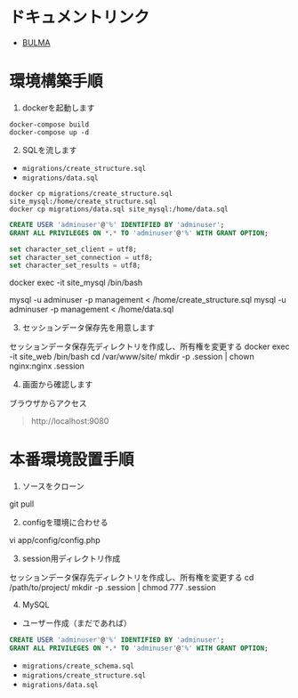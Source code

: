 # ドキュメントリンク

- [BULMA](https://bulma.io/documentation)

# 環境構築手順

1. dockerを起動します

```shell
docker-compose build
docker-compose up -d
```

2. SQLを流します

- `migrations/create_structure.sql`
- `migrations/data.sql`

```shell
docker cp migrations/create_structure.sql site_mysql:/home/create_structure.sql
docker cp migrations/data.sql site_mysql:/home/data.sql
```

```sql
CREATE USER 'adminuser'@'%' IDENTIFIED BY 'adminuser';
GRANT ALL PRIVILEGES ON *.* TO 'adminuser'@'%' WITH GRANT OPTION;

set character_set_client = utf8;
set character_set_connection = utf8;
set character_set_results = utf8;
```

docker exec -it site_mysql /bin/bash

mysql -u adminuser -p management < /home/create_structure.sql
mysql -u adminuser -p management < /home/data.sql

3. セッションデータ保存先を用意します

セッションデータ保存先ディレクトリを作成し、所有権を変更する
docker exec -it site_web /bin/bash
cd /var/www/site/
mkdir -p .session | chown nginx:nginx .session

4. 画面から確認します

ブラウザからアクセス
> http://localhost:9080

# 本番環境設置手順

1. ソースをクローン

git pull

2. configを環境に合わせる

vi app/config/config.php

3. session用ディレクトリ作成

セッションデータ保存先ディレクトリを作成し、所有権を変更する
cd /path/to/project/
mkdir -p .session | chmod 777 .session

4. MySQL

- ユーザー作成（まだであれば）
```sql
CREATE USER 'adminuser'@'%' IDENTIFIED BY 'adminuser';
GRANT ALL PRIVILEGES ON *.* TO 'adminuser'@'%' WITH GRANT OPTION;
```

- `migrations/create_schema.sql`
- `migrations/create_structure.sql`
- `migrations/data.sql`
